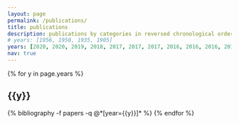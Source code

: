 ```yaml
---
layout: page
permalink: /publications/
title: publications
description: publications by categories in reversed chronological order.
# years: [1956, 1950, 1935, 1905]
years: [2020, 2020, 2019, 2018, 2017, 2017, 2017, 2016, 2016, 2016, 2015]
nav: true
---
```


<div class="publications">

{% for y in page.years %}
  <h2 class="year">{{y}}</h2>
  {% bibliography -f papers -q @*[year={{y}}]* %}
{% endfor %}

</div>
